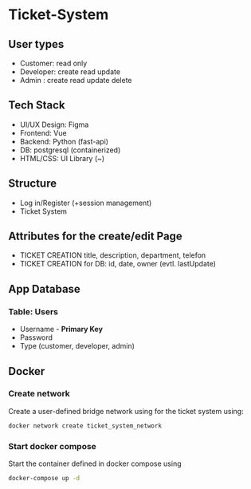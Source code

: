 # Ticket-System

## User types

* Customer: read only
* Developer: create read update
* Admin : create read update delete

## Tech Stack

* UI/UX Design: Figma
* Frontend: Vue
* Backend: Python (fast-api)
* DB: postgresql (containerized)
* HTML/CSS: UI Library (~)

## Structure

* Log in/Register (+session management)
* Ticket System

## Attributes for the create/edit Page

* TICKET CREATION title, description, department, telefon
* TICKET CREATION for DB: id, date, owner (evtl. lastUpdate)

## App Database

### Table: Users

* Username - **Primary Key**
* Password 
* Type (customer, developer, admin)

## Docker

### Create network

Create a user-defined bridge network using for the ticket system using:

```bash
docker network create ticket_system_network
```

### Start docker compose

Start the container defined in docker compose using

```bash
docker-compose up -d
```
